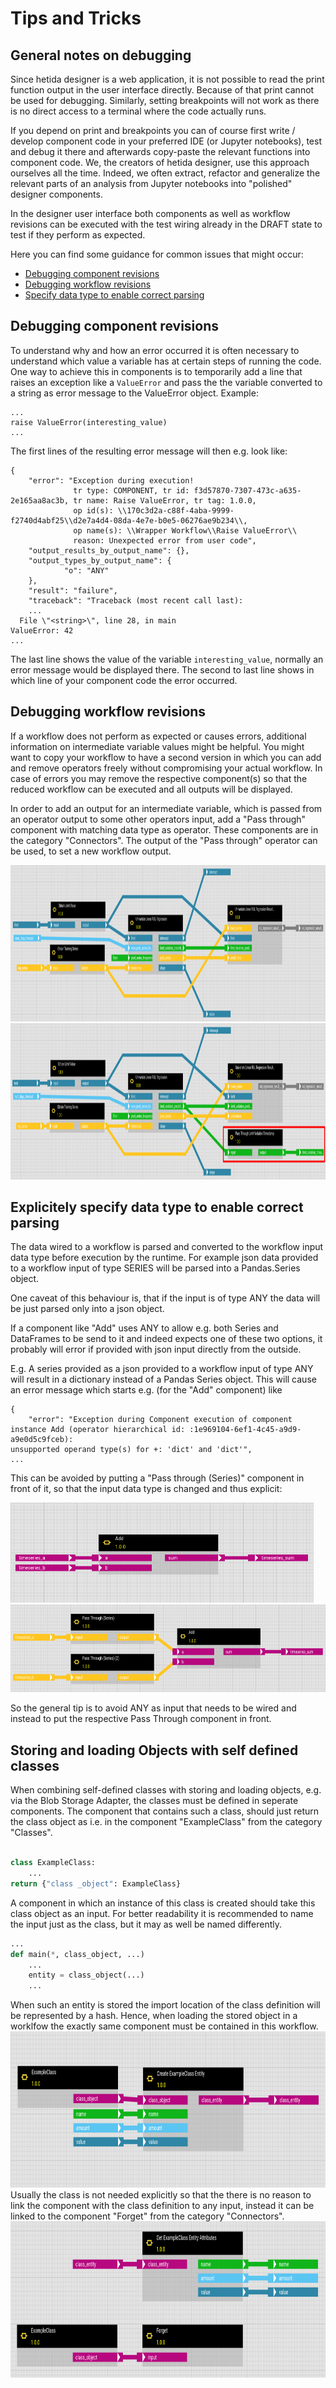 # Tips and Tricks

## General notes on debugging
Since hetida designer is a web application, it is not possible to read the print function output in the user interface directly. Because of that print cannot be used for debugging. Similarly, setting breakpoints will not work as there is no direct access to a terminal where the code actually runs. 

If you depend on print and breakpoints you can of course first write / develop component code in your preferred IDE (or Jupyter notebooks), test and debug it there and afterwards copy-paste the relevant functions into component code. We, the creators of hetida designer, use this approach ourselves all the time. Indeed, we often extract, refactor and generalize the relevant parts of an analysis from Jupyter notebooks into "polished" designer components.

In the designer user interface both components as well as workflow revisions can be executed with the test wiring already in the DRAFT state to test if they perform as expected.

Here you can find some guidance for common issues that might occur:

- [Debugging component revisions](#debugging-components)
- [Debugging workflow revisions](#debugging-workflows)
- [Specify data type to enable correct parsing](#data-type-parsing)

## <a name="debugging-components"></a> Debugging component revisions

To understand why and how an error occurred it is often necessary to understand which value a variable has at certain steps of running the code.
One way to achieve this in components is to temporarily add a line that raises an exception like a `ValueError` and pass the the variable converted to a string as error message to the ValueError object. Example:

```
...
raise ValueError(interesting_value)
...
```

The first lines of the resulting error message will then e.g. look like:

```
{
	"error": "Exception during execution!
              tr type: COMPONENT, tr id: f3d57870-7307-473c-a635-2e165aa8ac3b, tr name: Raise ValueError, tr tag: 1.0.0,
              op id(s): \\170c3d2a-c88f-4aba-9999-f2740d4abf25\\d2e7a4d4-08da-4e7e-b0e5-06276ae9b234\\,
              op name(s): \\Wrapper Workflow\\Raise ValueError\\
              reason: Unexpected error from user code",
	"output_results_by_output_name": {},
	"output_types_by_output_name": {
			"o": "ANY"
	},
	"result": "failure",
	"traceback": "Traceback (most recent call last):
	...
  File \"<string>\", line 28, in main
ValueError: 42
...
```

The last line shows the value of the variable `interesting_value`, normally an error message would be displayed there. The second to last line shows in which line of your component code the error occurred.

## <a name="debugging-workflows"></a> Debugging workflow revisions

If a workflow does not perform as expected or causes errors, additional information on intermediate variable values might be helpful.
You might want to copy your workflow to have a second version in which you can add and remove operators freely without compromising your actual workflow.
In case of errors you may remove the respective component(s) so that the reduced workflow can be executed and all outputs will be displayed.

In order to add an output for an intermediate variable, which is passed from an operator output to some other operators input, add a "Pass through" component with matching data type as operator.
These components are in the category "Connectors".
The output of the "Pass through" operator can be used, to set a new workflow output.

<img src="./assets/workflow_without_debugging.png" height="250" width=1090>
<img src="./assets/workflow_debugging.png" height="250" width=1090>

## <a name="data-type-parsing"></a> Explicitely specify data type to enable correct parsing

The data wired to a workflow is parsed and converted to the workflow input data type before execution by the runtime. For example json data provided to a workflow input of type SERIES will be parsed into a Pandas.Series object.

One caveat of this behaviour is, that if the input is of type ANY the data will be just parsed only into a json object.

If a component like "Add" uses ANY to allow e.g. both Series and DataFrames to be send to it and indeed expects one of these two options, it probably will error if provided with json input directly from the outside.

E.g. A series provided as a json provided to a workflow input of type ANY will result in a dictionary instead of a Pandas Series object. This will cause an error message which starts e.g. (for the "Add" component) like

```
{
	"error": "Exception during Component execution of component instance Add (operator hierarchical id: :1e969104-6ef1-4c45-a9d9-a9e0d5c9fceb):
unsupported operand type(s) for +: 'dict' and 'dict'",
...
```

This can be avoided by putting a "Pass through (Series)" component in front of it, so that the input data type is changed and thus explicit:

<img src="./assets/parsing_any.png" height="160" width=485 data-align="center">
<img src="./assets/parsing_series.png" height="140" width=730>

So the general tip is to avoid ANY as input that needs to be wired and instead to put the respective Pass Through component in front.


## Storing and loading Objects with self defined classes
When combining self-defined classes with storing and loading objects, e.g. via the Blob Storage Adapter, the classes must be defined in seperate components.
The component that contains such a class, should just return the class object as i.e. in the component "ExampleClass" from the category "Classes". 
```python

class ExampleClass:
    ...
return {"class _object": ExampleClass}
```
A component in which an instance of this class is created should take this class object as an input.
For better readability it is recommended to name the input just as the class, but it may as well be named differently.
```python
...
def main(*, class_object, ...)
	...
	entity = class_object(...)
	...
```
When such an entity is stored the import location of the class definition will be represented by a hash.
Hence, when loading the stored object in a worklfow the exactly same component must be contained in this workflow.
<img src="./assets/store_object_with_class.png" height="250" width=750 data-align="center">
Usually the class is not needed explicitly so that the there is no reason to link the component with the class definition to any input, instead it can be linked to the component "Forget" from the category "Connectors".
<img src="./assets/load_object_with_class.png" height="250" width=750 data-align="center">